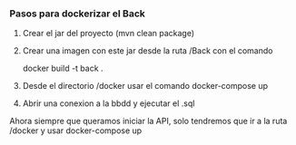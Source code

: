 ### Pasos para dockerizar el Back
1. Crear el jar del proyecto (mvn clean package)
2. Crear una imagen con este jar desde la ruta /Back con el comando 
	
	docker build -t back .
	
3. Desde el directorio /docker usar el comando docker-compose up
4. Abrir una conexion a la bbdd y ejecutar el .sql

Ahora siempre que queramos iniciar la API, solo tendremos que ir a la ruta /docker y usar docker-compose up
